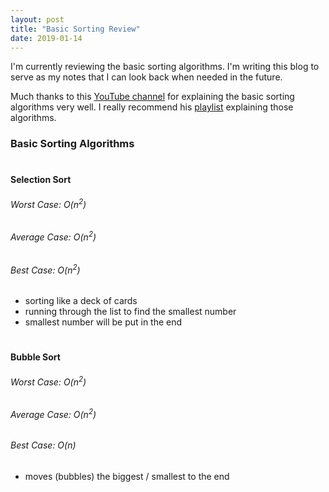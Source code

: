 ```yaml
---
layout: post
title: "Basic Sorting Review"
date: 2019-01-14
---
```


I'm currently reviewing the basic sorting algorithms. I'm writing this blog to serve as my notes that I can look back when needed in the future.

Much thanks to this [YouTube channel](https://www.youtube.com/user/lcc0612/) for explaining the basic sorting algorithms very well. I really recommend his [playlist](https://www.youtube.com/watch?v=MrUMzthTXOs&list=PLJse9iV6Reqg-IffRqjxebaPg0zaPxWlt) explaining those algorithms.

### Basic Sorting Algorithms
#  
#### Selection Sort
###### Worst Case: O(n<sup>2</sup>)
###### Average Case: O(n<sup>2</sup>)
###### Best Case: O(n<sup>2</sup>)

- sorting like a deck of cards
- running through the list to find the smallest number
- smallest number will be put in the end
#  
#  
#### Bubble Sort
###### Worst Case: O(n<sup>2</sup>)
###### Average Case: O(n<sup>2</sup>)
###### Best Case: O(n)

- moves (bubbles) the biggest / smallest to the end
